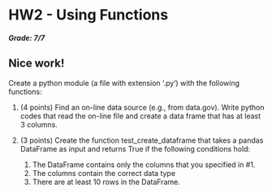 # HW2 - Using Functions

##### Grade: 7/7   
   
Nice work!
-----

Create a python module (a file with extension ‘.py’) with the following functions:

1. (4 points) Find an on-line data source (e.g., from data.gov). Write python codes that read the on-line file and create a data frame that has at least 3 columns.

1. (3 points) Create the function test_create_dataframe that takes a pandas DataFrame as input and returns True if the following conditions hold:

   1. The DataFrame contains only the columns that you specified in #1.
   1. The columns contain the correct data type
   1. There are at least 10 rows in the DataFrame.
